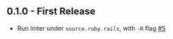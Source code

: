## 0.1.0 - First Release
* Run linter under `source.ruby.rails`, with `-R` flag [#5](https://github.com/AtomLinter/linter-rubocop/issues/5)
